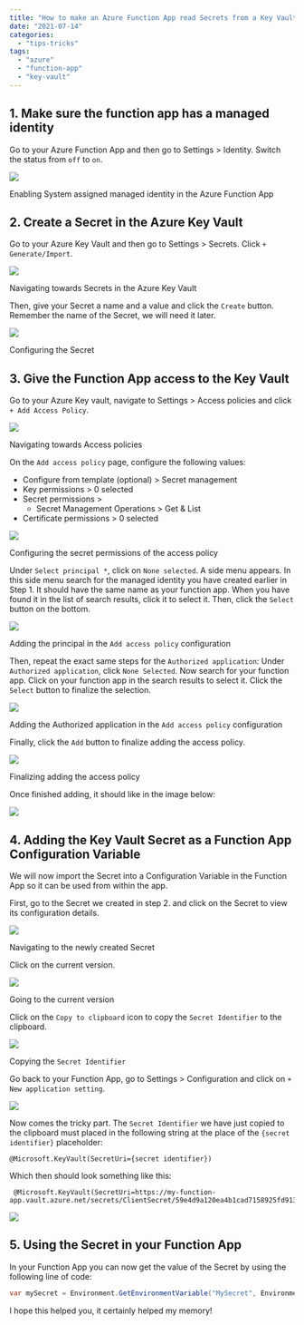 ```yaml
---
title: "How to make an Azure Function App read Secrets from a Key Vault"
date: "2021-07-14"
categories: 
  - "tips-tricks"
tags: 
  - "azure"
  - "function-app"
  - "key-vault"
---
```


## 1\. Make sure the function app has a managed identity

Go to your Azure Function App and then go to Settings > Identity. Switch the status from `off` to `on`.

![](images/image-860x1024.png)

Enabling System assigned managed identity in the Azure Function App

## 2\. Create a Secret in the Azure Key Vault

Go to your Azure Key Vault and then go to Settings > Secrets. Click `+ Generate/Import`.

![](images/image-2-1024x699.png)

Navigating towards Secrets in the Azure Key Vault

Then, give your Secret a name and a value and click the `Create` button. Remember the name of the Secret, we will need it later.

![](images/image-3-1024x893.png)

Configuring the Secret

## 3\. Give the Function App access to the Key Vault

Go to your Azure Key vault, navigate to Settings > Access policies and click `+ Add Access Policy`.

![](images/image-4-1024x714.png)

Navigating towards Access policies

On the `Add access policy` page, configure the following values:

- Configure from template (optional) > Secret management
- Key permissions > 0 selected
- Secret permissions >
    - Secret Management Operations > Get & List
- Certificate permissions > 0 selected

![](images/image-5-1024x767.png)

Configuring the secret permissions of the access policy

Under `Select principal *`, click on `None selected`. A side menu appears. In this side menu search for the managed identity you have created earlier in Step 1. It should have the same name as your function app. When you have found it in the list of search results, click it to select it. Then, click the `Select` button on the bottom.

![](images/image-6-1024x737.png)

Adding the principal in the `Add access policy` configuration

Then, repeat the exact same steps for the `Authorized application`: Under `Authorized application`, click `None Selected`. Now search for your function app. Click on your function app in the search results to select it. Click the `Select` button to finalize the selection.

![](images/image-7-1024x739.png)

Adding the Authorized application in the `Add access policy` configuration

Finally, click the `Add` button to finalize adding the access policy.

![](images/image-8-1024x732.png)

Finalizing adding the access policy

Once finished adding, it should like in the image below:

![](images/image-9-1024x535.png)

## 4\. Adding the Key Vault Secret as a Function App Configuration Variable

We will now import the Secret into a Configuration Variable in the Function App so it can be used from within the app.

First, go to the Secret we created in step 2. and click on the Secret to view its configuration details.

![](images/image-11-1024x625.png)

Navigating to the newly created Secret

Click on the current version.

![](images/image-13-1024x375.png)

Going to the current version

Click on the `Copy to clipboard` icon to copy the `Secret Identifier` to the clipboard.

![](images/image-14-911x1024.png)

Copying the `Secret Identifier`

Go back to your Function App, go to Settings > Configuration and click on `+ New application setting`.

![](images/image-15-1024x1021.png)

Now comes the tricky part. The `Secret Identifier` we have just copied to the clipboard must placed in the following string at the place of the `{secret identifier}` placeholder:

```generic
@Microsoft.KeyVault(SecretUri={secret identifier})
```

Which then should look something like this:

```generic
 @Microsoft.KeyVault(SecretUri=https://my-function-app.vault.azure.net/secrets/ClientSecret/59e4d9a120ea4b1cad7158925fd913d3})
```

![](images/image-16-1024x540.png)

## 5\. Using the Secret in your Function App

In your Function App you can now get the value of the Secret by using the following line of code:

```csharp
var mySecret = Environment.GetEnvironmentVariable("MySecret", EnvironmentVariableTarget.Process);
```

I hope this helped you, it certainly helped my memory!
